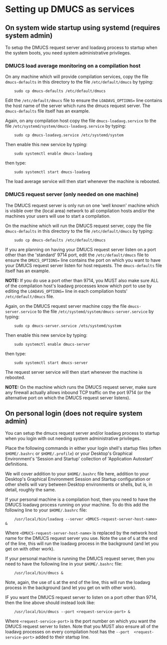 # Setting up DMUCS as services

## On system wide startup using systemd (requires system admin)

To setup the DMUCS request server and loadavg process to startup when the 
system boots, you need system administrative privileges.

### DMUCS load average monitoring on a compilation host

On any machine which will provide compilation services, copy the file 
`dmucs-defaults` in this directory to the file `/etc/default/dmucs` by 
typing:

```
    sudo cp dmucs-defaults /etc/default/dmucs
```

Edit the `/etc/default/dmucs` file to ensure the `LOADAVG_OPTIONS=` line 
contains the host name of the server which runs the dmucs request server. 
The `dmucs-defaults` file itself has an example.

Again, on any compilation host copy the file `dmucs-loadavg.service` to the 
file `/etc/systemd/system/dmucs-loadavg.service` by typing:

```
    sudo cp dmucs-loadavg.service /etc/systemd/system
```

Then enable this new service by typing:

```
    sudo systemctl enable dmucs-loadavg
```

then type:

```
    sudo systemctl start dmucs-loadavg
```

The load average service will then start whenever the machine is rebooted.

### DMUCS request server (only needed on one machine)

The DMUCS request server is only run on one 'well known' machine which is 
visible over the (local area) network to all compilation hosts and/or the 
machines your users will use to start a compilation.

On the machine which will run the DMUCS request server, copy the file 
`dmucs-defaults` in this directory to the file `/etc/default/dmucs` by 
typing:

```
    sudo cp dmucs-defaults /etc/default/dmucs
```

If you are planning on having your DMUCS request server listen on a port 
other than the 'standard' 9714 port, edit the `/etc/default/dmucs` file to 
ensure the `DMUCS_OPTIONS=` line contains the port on which you want to 
have your DMUCS request server listen for host requests. The 
`dmucs-defaults` file itself has an example.

**NOTE:** If you do use a port other than 9714, you MUST also make sure ALL 
of the compilation host's loadavg processes know which port to use by 
editing the `LOADAVG_OPTIONS=` line in each compilation hosts' 
`/etc/default/dmucs` file.

Again, on the DMUCS request server machine copy the file 
`dmucs-server.service` to the file 
`/etc/systemd/system/dmucs-server.service` by typing:

```
    sudo cp dmucs-server.service /ets/systemd/system
```

Then enable this new service by typing:

```
    sudo systemctl enable dmucs-server
```

then type:

```
    sudo systemctl start dmucs-server
```

The request server service will then start whenever the machine is 
rebooted.

**NOTE:** On the machine which runs the DMUCS request server, make sure any 
firewall actually allows inbound TCP traffic on the port 9714 (or the 
alternative port on which the DMUCS request server listens).

## On personal login (does not require system admin)

You can setup the dmucs request server and/or loadavg process to startup 
when you login with out needing system administrative privileges.

Place the following commands in either your login shell's startup files 
(often `$HOME/.bashrc` or `$HOME/.profile`) or your Desktop's Graphical 
Environment's 'Session and Startup' collection of 'Application Autostart' 
definitions.

We will cover addition to your `$HOME/.bashrc` file here, addition to your 
Desktop's Graphical Environment Session and Startup configuration or other 
shells will vary between Desktop environments or shells, but is, in detail, 
roughly the same.

If your personal machine is a compilation host, then you need to have the 
DMUCS loadavg process running on your machine. To do this add the following 
line to your `$HOME/.bashrc` file:

```
    /usr/local/bin/loadavg --server <DMUCS-request-server-host-name>  &
```

Where `<DMUCS-request-server-host-name>` is replaced by the network host 
name for the DMUCS request server you use. 
Note the use of `&` at the end 
of the line, this will run the loadavg process in the background (and let 
you get on with other work).

If your personal machine is running the DMUCS request server, then you need 
to have the following line in your `$HOME/.bashrc` file:

```
    /usr/local/bin/dmucs &
```

Note, again, the use of `&` at the end of the line, this will run the 
loadavg process in the background (and let you get on with other work).

IF you want the DMUCS request server to listen on a port other than 9714, 
then the line above should instead look like:

```
    /usr/local/bin/dmucs --port <request-service-port> &
```

Where `<request-service-port>` is the port number on which you want the 
DMUCS request server to listen. Note that you MUST also ensure all of the 
loadavg processes on every compilation host has the `--port 
<request-service-port>` added to their startup line.
